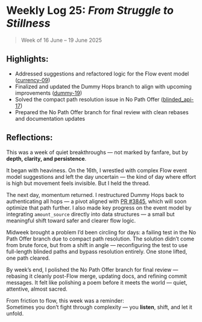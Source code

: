 # Weekly Log 25: _From Struggle to Stillness_

> Week of 16 June – 19 June 2025

## Highlights:

- Addressed suggestions and refactored logic for the Flow event model
  ([currency-09](https://github.com/shaavan/rust-lightning/commits/currency-09))
- Finalized and updated the Dummy Hops branch to align with upcoming
  improvements
  ([dummy-19](https://github.com/shaavan/rust-lightning/commits/dummy-19))
- Solved the compact path resolution issue in No Path Offer
  ([blinded_api-17](https://github.com/shaavan/rust-lightning/commits/blinded_api-17))
- Prepared the No Path Offer branch for final review with clean rebases and
  documentation updates

## Reflections:

This was a week of quiet breakthroughs — not marked by fanfare, but by **depth,
clarity, and persistence**.

It began with heaviness. On the 16th, I wrestled with complex Flow event model
suggestions and left the day uncertain — the kind of day where effort is high
but movement feels invisible. But I held the thread.

The next day, momentum returned. I restructured Dummy Hops back to
authenticating all hops — a pivot aligned with
[PR #3845](https://github.com/lightningdevkit/rust-lightning/pull/3845), which
will soon optimize that path further. I also made key progress on the event
model by integrating `amount_source` directly into data structures — a small but
meaningful shift toward safer and clearer flow logic.

Midweek brought a problem I’d been circling for days: a failing test in the No
Path Offer branch due to compact path resolution. The solution didn’t come from
brute force, but from a shift in angle — reconfiguring the test to use
full-length blinded paths and bypass resolution entirely. One stone lifted, one
path cleared.

By week’s end, I polished the No Path Offer branch for final review — rebasing
it cleanly post-Flow merge, updating docs, and refining commit messages. It felt
like polishing a poem before it meets the world — quiet, attentive, almost
sacred.

From friction to flow, this week was a reminder:  
Sometimes you don’t fight through complexity — you **listen**, shift, and let it
unfold.
